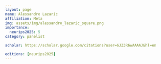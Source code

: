 ```yaml
---
layout: page
name: Alessandro Lazaric
affiliation: Meta
img: assets/img/alessandro_lazaric_square.png
importance:
  neurips2025: 5
category: panelist

scholar: https://scholar.google.com/citations?user=6JZ3R6wAAAAJ&hl=en

editions: [neurips2025]
---
```

